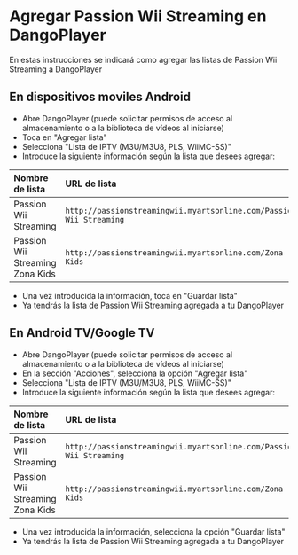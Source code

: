 # Agregar Passion Wii Streaming en DangoPlayer 

En estas instrucciones se indicará como agregar las listas de Passion Wii Streaming a DangoPlayer 

## En dispositivos moviles Android

- Abre DangoPlayer (puede solicitar permisos de acceso al almacenamiento o a la biblioteca de vídeos al iniciarse)
- Toca en "Agregar lista"
- Selecciona "Lista de IPTV (M3U/M3U8, PLS, WiiMC-SS)"
- Introduce la siguiente información según la lista que desees agregar:
<table>
  <thead>
    <tr><th align="left">Nombre de lista</th><th align="left">URL de lista</th></tr>
  </thead>
  <tbody>
    <tr><td>Passion Wii Streaming</td><td><code>http://passionstreamingwii.myartsonline.com/Passion Wii Streaming</code></td></tr>
<tr><td>Passion Wii Streaming Zona Kids</td><td><code>http://passionstreamingwii.myartsonline.com/Zona Kids</code></td></tr>

  </tbody>
</table>

- Una vez introducida la información, toca en "Guardar lista"
- Ya tendrás la lista de Passion Wii Streaming agregada a tu DangoPlayer 

## En Android TV/Google TV

- Abre DangoPlayer (puede solicitar permisos de acceso al almacenamiento o a la biblioteca de vídeos al iniciarse)
- En la sección "Acciones", selecciona la opción "Agregar lista"
- Selecciona "Lista de IPTV (M3U/M3U8, PLS, WiiMC-SS)"
- Introduce la siguiente información según la lista que desees agregar:
<table>
  <thead>
    <tr><th align="left">Nombre de lista</th><th align="left">URL de lista</th></tr>
  </thead>
  <tbody>
    <tr><td>Passion Wii Streaming</td><td><code>http://passionstreamingwii.myartsonline.com/Passion Wii Streaming</code></td></tr>
<tr><td>Passion Wii Streaming Zona Kids</td><td><code>http://passionstreamingwii.myartsonline.com/Zona Kids</code></td></tr>

  </tbody>
</table>

- Una vez introducida la información, selecciona la opción "Guardar lista"
- Ya tendrás la lista de Passion Wii Streaming agregada a tu DangoPlayer
